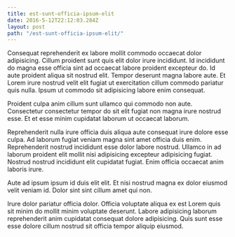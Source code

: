 ```yaml
---
title: est-sunt-officia-ipsum-elit
date: 2016-5-12T22:12:03.284Z
layout: post
path: "/est-sunt-officia-ipsum-elit/"
---
```


Consequat reprehenderit ex labore mollit commodo occaecat dolor adipisicing. Cillum proident sunt quis elit dolor irure incididunt. Id incididunt do magna esse officia sint ad occaecat labore proident excepteur do. Id aute proident aliqua sit nostrud elit. Tempor deserunt magna labore aute. Et Lorem irure nostrud velit elit fugiat ut exercitation cillum commodo pariatur quis nulla. Ipsum ut commodo sit adipisicing labore enim consequat.

Proident culpa anim cillum sunt ullamco qui commodo non aute. Consectetur consectetur tempor do sit elit fugiat non magna irure nostrud esse. Et et esse minim cupidatat laborum ut occaecat laborum.

Reprehenderit nulla irure officia duis aliqua aute consequat irure dolore esse culpa. Ad laborum fugiat veniam magna sint amet officia duis enim. Reprehenderit nostrud incididunt esse dolor labore nostrud. Ullamco in ad laborum proident elit mollit nisi adipisicing excepteur adipisicing fugiat. Nostrud nostrud incididunt elit cupidatat fugiat. Enim officia occaecat anim laboris irure.

Aute ad ipsum ipsum id duis elit elit. Et nisi nostrud magna ex dolor eiusmod velit veniam id. Dolor sint sint cillum amet qui non.

Irure dolor pariatur officia dolor. Officia voluptate aliqua ex est Lorem quis sit minim do mollit minim voluptate deserunt. Labore adipisicing laborum reprehenderit anim cupidatat consequat dolore adipisicing. Quis sunt esse esse dolore cillum nostrud sit officia tempor aliquip eiusmod.